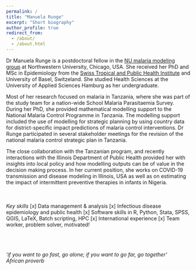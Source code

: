 ```yaml
---
permalink: /
title: "Manuela Runge"
excerpt: "Short biography"
author_profile: true
redirect_from: 
  - /about/
  - /about.html
---
```


Dr Manuela Runge is a postdoctoral fellow in the [NU malaria modeling group](https://www.numalariamodeling.org/) at Northwestern University, Chicago, USA. 
She received her PhD and MSc in Epidemiology from the [Swiss Tropical and Public Health Institute](https://www.swisstph.ch/en/) and University of Basel, Switzeland.
She studied Health Sciences at the University of Applied Sciences Hamburg as her undergraduate. 
<br/>

Most of her research focused on malaria in Tanzania, where she was part of the study team for a nation-wide School Malaria Parasitaemia Survey. 
During her PhD, she provided mathematical modelling support to the National Malaria Control Programme in Tanzania. 
The modelling support included the use of modelling for strategic planning by using country data for district-specific impact predictions of malaria control interventions. 
Dr Runge participated in several stakeholder meetings for the revision of the national malaria control strategic plan in Tanzania. 
<br/>

The close collaboration with the Tanzanian program, and recently interactions with the Illinois Department of Public Health provided her with insights into local policy and how modelling outputs can be of value in the decision making process. 
In her current position, she works on COVID-19 transmission and disease modeling in Illinois, USA as well as on estimating the impact of intermittent preventive therapies in infants in Nigeria.  
<br/><br/>

<i>Key skills</i>
[x] Data management & analysis
[x] Infectious disease epidemiology and public health
[x] Software skills in R, Python, Stata, SPSS, QGIS, LaTeX, Batch scripting, HPC 
[x] International experience
[x] Team worker, problem solver, motivated!



<br/><br/><br/>
<i>'if you want to go fast, go alone; if you want to go far, go together' </i><br>
<i>African proverb</i>

